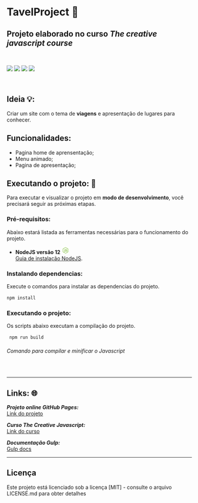 # TavelProject 🌴
## Projeto elaborado no curso ***The creative javascript course***

<br>
<p float="left">
 <img src="https://img.shields.io/badge/npm-CB3837?style=for-the-badge&logo=npm&logoColor=white">
 <img src="https://img.shields.io/badge/JavaScript-F7DF1E?style=for-the-badge&logo=javascript&logoColor=black">
 <img src="https://img.shields.io/badge/GULP-%23CF4647.svg?style=for-the-badge&logo=gulp&logoColor=white">
 <img src="https://img.shields.io/badge/Babel-F9DC3e?style=for-the-badge&logo=babel&logoColor=black">
</p>
<br>

## Ideia 💡:
Criar um site com o tema de **viagens** e apresentação de lugares para conhecer. 

## Funcionalidades:
- Pagina home de aprensentação;
- Menu animado;
- Pagina de apresentação;

## Executando o projeto: 🚀
Para executar e visualizar o projeto em **modo de desenvolvimento**, você precisará seguir as próximas etapas.

### Pré-requisitos:
Abaixo estará listada as ferramentas necessárias para o funcionamento do projeto.
- **NodeJS versão 12** <img src="https://raw.githubusercontent.com/PKief/vscode-material-icon-theme/main/icons/nodejs.svg" height="20" /><br>
  [<ins>Guia de instalação NodeJS</ins>](https://nodejs.org/en/).
  
### Instalando dependencias:
Execute o comandos para instalar as dependencias do projeto.
   ```sh
   npm install
   ```  
  
### Executando o projeto:
Os scripts abaixo executam a compilação do projeto.
  ```sh
   npm run build
   ```
   ###### Comando para compilar e minificar o Javascript
   
   <br>


---
## Links: 🌐
***Projeto online GitHub Pages:***<br>
[<ins>Link do projeto</ins>](https://caioliveira277.github.io/travelProject/index.html)

***Curso The Creative Javascript:***<br>
[<ins>Link do curso</ins>](https://developedbyed.com/p/the-creative-javascript-course)

***Documentação Gulp:***<br>
[<ins>Gulp docs</ins>](https://gulpjs.com/)

---
## Licença
Este projeto está licenciado sob a licença [MIT] - consulte o arquivo LICENSE.md para obter detalhes
